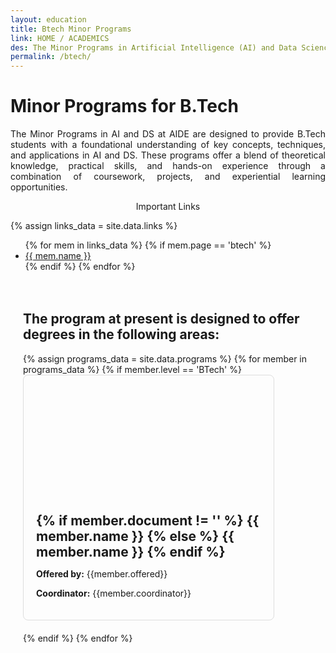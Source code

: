 ```yaml
---
layout: education
title: Btech Minor Programs
link: HOME / ACADEMICS
des: The Minor Programs in Artificial Intelligence (AI) and Data Science (DS) at the School of Artificial Intelligence and Data Science (AIDE) offer undergraduate students pursuing Bachelor of Technology (B.Tech) degrees the opportunity to gain specialized knowledge and skills in these rapidly growing fields. These minor programs complement students' primary areas of study and prepare them for diverse career opportunities in AI and DS.
permalink: /btech/
---
```



<div id="parent-box">
<div class="general-section">
<h1>Minor Programs for B.Tech</h1>
<div class="row">
<div class="col-md-8">
<p style="text-align: justify;">The Minor Programs in AI and DS at AIDE are designed to provide B.Tech students with a foundational understanding of key concepts, techniques, and applications in AI and DS. These programs offer a blend of theoretical knowledge, practical skills, and hands-on experience through a combination of coursework, projects, and experiential learning opportunities.</p>
</div>
<div class="col-md-4 implinkBox">
<div class="side-content">
<div class="share">
<p class="sign-up" style="text-align: center;"><i class="fa-regular fa-hand-point-right"></i> Important Links</p>
{% assign links_data = site.data.links %}
<ul class="side-news">
  {% for mem in links_data %}
    {% if mem.page == 'btech' %}
      <li><a href="{{ mem.url }}" target="_blank" id="links">{{ mem.name }}</a></li>
    {% endif %}
  {% endfor %}
</ul>
</div>
</div>
</div>
</div>
</div>
<div style="padding: 20px;">
<h2 id="subheading">The program at present is designed to offer degrees in the following areas:</h2>
<div class="msgrid-container">
{% assign programs_data = site.data.programs  %}
{% for member in programs_data %}
{% if member.level == 'BTech' %}
<div class="ms-card ms-grid" style="border: 1px solid #ddd; border-radius: 8px; overflow: hidden; max-width: 400px; margin-bottom: 20px;">
<div class="ms-card-image" style="background-image: url('{{member.background}}'); background-size: cover; background-position: center; height: 200px;"></div>
<div class="ms-card-content" style="padding: 20px;">
<h2 id="subheading" style="margin: 0;">
{% if member.document != '' %}
<a href="{{ member.document }}" target="_blank" style="border: 0; text-decoration: none;">{{ member.name }}
</a>
{% else %}
<a href="{{ member.url }}" target="_blank" style="border: 0; text-decoration: none;">{{ member.name }}
</a>
{% endif %}
</h2>
<p><strong>Offered by:</strong> {{member.offered}}</p>
<p><strong>Coordinator:</strong> {{member.coordinator}}</p>
</div>
</div>
{% endif %}
{% endfor %}
</div>
</div>
</div>


<style>
/* page-banner image */
.background-about{
background-image: url("{{ site.baseurl }}/images/BTech.png");
}
</style>
